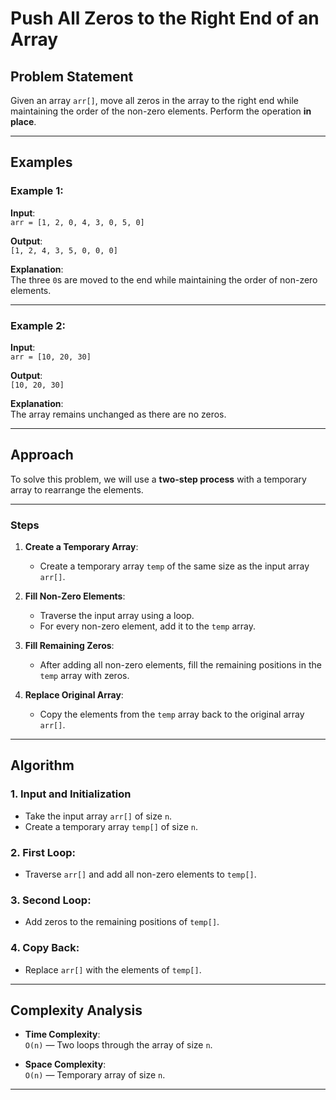 # Push All Zeros to the Right End of an Array

## Problem Statement
Given an array `arr[]`, move all zeros in the array to the right end while maintaining the order of the non-zero elements. Perform the operation **in place**.

---

## Examples

### Example 1:
**Input**:  
`arr = [1, 2, 0, 4, 3, 0, 5, 0]`  

**Output**:  
`[1, 2, 4, 3, 5, 0, 0, 0]`  

**Explanation**:  
The three `0`s are moved to the end while maintaining the order of non-zero elements.

---

### Example 2:
**Input**:  
`arr = [10, 20, 30]`  

**Output**:  
`[10, 20, 30]`  

**Explanation**:  
The array remains unchanged as there are no zeros.

---

## Approach

To solve this problem, we will use a **two-step process** with a temporary array to rearrange the elements.

---

### Steps

1. **Create a Temporary Array**:
   - Create a temporary array `temp` of the same size as the input array `arr[]`.

2. **Fill Non-Zero Elements**:
   - Traverse the input array using a loop.
   - For every non-zero element, add it to the `temp` array.

3. **Fill Remaining Zeros**:
   - After adding all non-zero elements, fill the remaining positions in the `temp` array with zeros.

4. **Replace Original Array**:
   - Copy the elements from the `temp` array back to the original array `arr[]`.

---

## Algorithm

### 1. Input and Initialization
- Take the input array `arr[]` of size `n`.
- Create a temporary array `temp[]` of size `n`.

### 2. First Loop:
- Traverse `arr[]` and add all non-zero elements to `temp[]`.

### 3. Second Loop:
- Add zeros to the remaining positions of `temp[]`.

### 4. Copy Back:
- Replace `arr[]` with the elements of `temp[]`.

---

## Complexity Analysis

- **Time Complexity**:  
  `O(n)` — Two loops through the array of size `n`.

- **Space Complexity**:  
  `O(n)` — Temporary array of size `n`.

---


